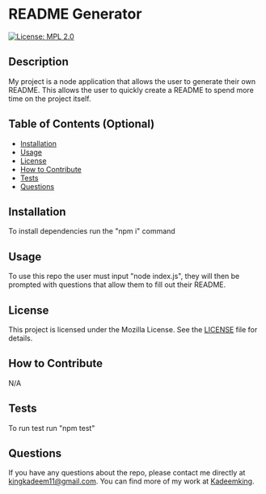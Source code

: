 # README Generator

  [![License: MPL 2.0](https://img.shields.io/badge/License-MPL_2.0-brightgreen.svg)](https://opensource.org/licenses/MPL-2.0)

  ## Description

  My project is a node application that allows the user to generate their own README. This allows the user to quickly create a README to spend more time on the project itself.

  ## Table of Contents (Optional)

- [Installation](#installation)
- [Usage](#usage)
- [License](#license)
- [How to Contribute](#how-to-contribute)
- [Tests](#tests)
- [Questions](#questions)

## Installation

  To install dependencies run the "npm i" command

## Usage

  To use this repo the user must input "node index.js", they will then be prompted with questions that allow them to fill out their README.

## License

  This project is licensed under the Mozilla License. See the [LICENSE](https://opensource.org/licenses/MPL-2.0) file for details.

## How to Contribute

  N/A

## Tests

  To run test run "npm test"

## Questions

If you have any questions about the repo, please contact me directly at kingkadeem11@gmail.com. You can find more of my work at <a href="https://github.com/Kadeemking">Kadeemking</a>.
